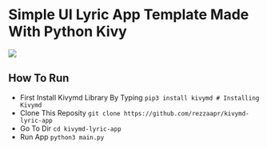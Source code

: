 # Simple UI Lyric App Template Made With Python Kivy
<img src="https://user-images.githubusercontent.com/58212770/156922526-d697cf32-6425-4f45-b67f-887f5db8cf14.gif"></img>

## How To Run

* First Install Kivymd Library By Typing ``pip3 install kivymd # Installing Kivymd``
* Clone This Reposity ``git clone https://github.com/rezzaapr/kivymd-lyric-app``
* Go To Dir ``cd kivymd-lyric-app``
* Run App ``python3 main.py``



